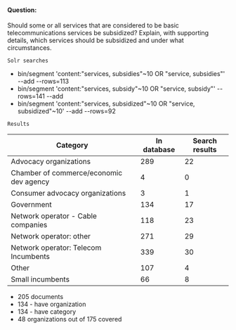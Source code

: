 
#### Question:

 Should some or all services that are considered to be basic telecommunications services be subsidized? Explain, with supporting details, which services should be subsidized and under what circumstances.

`Solr searches`

- bin/segment 'content:"services, subsidies"~10 OR "service, subsidies"' --add --rows=113
- bin/segment 'content:"services, subsidy"~10 OR "service, subsidy"' --rows=141 --add
- bin/segment 'content:"services, subsidized"~10 OR "service, subsidized"~10' --add --rows=92

`Results`

Category| In database | Search results
--- | --- | ---
Advocacy organizations |  289 | 22
Chamber of commerce/economic dev agency |    4 | 0
Consumer advocacy organizations |    3  | 1
Government  | 134 | 17
Network operator - Cable companies | 118 | 23
Network operator: other | 271 | 29
Network operator: Telecom Incumbents | 339 | 30
Other | 107 | 4
Small incumbents  | 66  | 8   

- 205 documents
- 134 - have organization
- 134 - have category
- 48 organizations out of 175 covered

